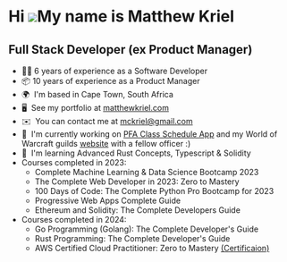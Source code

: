 Hi ![](https://user-images.githubusercontent.com/18350557/176309783-0785949b-9127-417c-8b55-ab5a4333674e.gif)My name is Matthew Kriel
=====================================================================================================================================

Full Stack Developer (ex Product Manager)
-----------------------------------------

* 👨‍💻  6 years of experience as a Software Developer
* 📦  10 years of experience as a Product Manager
* 🌍  I'm based in Cape Town, South Africa
* 🖥️  See my portfolio at [matthewkriel.com](http://www.matthewkriel.com)
* ✉️  You can contact me at [mckriel@gmail.com](mailto:mckriel@gmail.com)
* 🚀  I'm currently working on [PFA Class Schedule App](http://www.matthewkriel.com/pfa) and my World of Warcraft guilds [website](https://onemoregame.vercel.app/) with a fellow officer :)
* 🧠  I'm learning Advanced Rust Concepts, Typescript & Solidity
* Courses completed in 2023:
  - Complete Machine Learning & Data Science Bootcamp 2023
  - The Complete Web Developer in 2023: Zero to Mastery
  - 100 Days of Code: The Complete Python Pro Bootcamp for 2023
  - Progressive Web Apps Complete Guide
  - Ethereum and Solidity: The Complete Developers Guide
* Courses completed in 2024:
  - Go Programming (Golang): The Complete Developer's Guide
  - Rust Programming: The Complete Developer's Guide
  - AWS Certified Cloud Practitioner: Zero to Mastery [(Certificaion)](https://www.credly.com/badges/22a9ea98-ed75-4644-97ef-2246166b0d3f/public_url)
